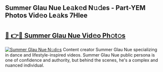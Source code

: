 ## Summer Glau Nue Le𝚊k𝚎d N𝚞𝚍es - Part-YEM Photos Vid𝚎o Le𝚊ks 7HIee

# <h2><a href="http://fb7ppn.evod.top/?m=Summer+Glau+Nue">🔗 👉🔴 Summer Glau Nue Vid𝚎o Ph𝚘t𝚘s</a></h2>

[![Summer Glau Nue N𝚞d𝚎s](https://i.imgur.com/8V9OHl7.gif)](http://fb7ppn.evod.top/?m=Summer+Glau+Nue)
Content creator Summer Glau Nue specializing in dance and lifestyle-inspired videos. Summer Glau Nue public persona is one of confidence and authority, but behind the scenes, he's a complex and nuanced individual. 
